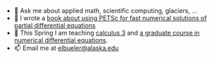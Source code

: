 - 💬 Ask me about applied math, scientific computing, glaciers, ...
- 📖 I wrote a [book about using PETSc for fast numerical solutions of partial differential equations](https://my.siam.org/Store/Product/viewproduct/?ProductId=32850137)
- 🍂 This Spring I am teaching [calculus 3](https://bueler.github.io/calc3/) and [a graduate course in numerical differential equations](https://bueler.github.io/nade/).
- 📫 Email me at [elbueler@alaska.edu](mailto:elbueler@alaska.edu)
